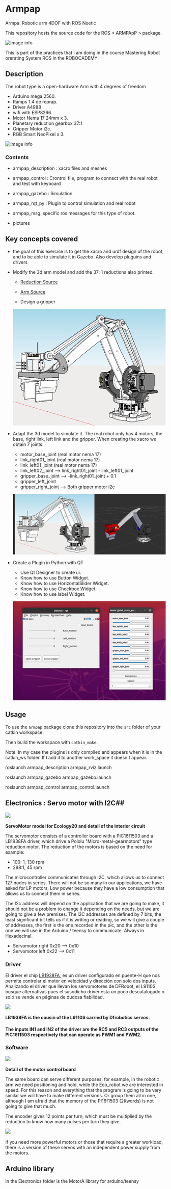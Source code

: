 # Armpap
Armpa: Robotic arm 4DOF with ROS Noetic

This repository hosts the source code for the ROS < ARMPApP > package.

 ![image info]()

This is part of the practices that I am doing in the course Mastering Robot orerating System ROS in the ROBOCADEMY

## Description ##

The robot type is a open-hardware Arm with 4 degrees of freedom

- Arduino mega 2560.
- Ramps 1.4 de reprap.
- Driver A4988
- wifi with ESP8266.
- Motor Nema 17 24mm x 3.
- Planetary reduction gearbox 37:1
- Gripper Motor i2c.
- RGB Smart NeoPixel x 3.


![image info](./pictures/roseco2.jpg)


### Contents ###

  - armpap_description : xacro files and meshes
  
  - armpap_control : Crontrol file, program to connect with the real robot and test with keyboard
  
  - armpap_gazebo : Simulation 
  
  - armpap_rqt_py : Plugin to control simulation and real robot
  
  - armpap_msg: specific ros messages for this type of robot.
  
  - pictures



## Key concepts covered ##
- the goal of this exercise is to get the xacro and urdf design of the robot, and to be able to simulate it in Gazebo. Also develop pluguins and drivers

- Modify the 3d arm model and add the 37: 1 reductions also printed.

  - [Reduction Source](https://www.thingiverse.com/thing:2071318)
  - [Arm Source](https://www.thingiverse.com/thing:480446)
    
  - Design a gripper
  
  ![image info](./pictures/armpap.png)


- Adapt the 3d model to simulate it. The real robot only has 4 motors, the base, right link, left link and the gripper. When creating the xacro we obtain 7 joints.
  
  - motor_base_joint (real motor nema 17)
  - link_right01_joint (real motor nema 17)
  - link_left01_joint (real motor nema 17)
  - link_left02_joint --> link_right01_joint - link_left01_joint
  - gripper_base_joint --> -link_right01_joint + 0.1
  - gripper_left_joint
  - gripper_right_joint --> Both gripper motor i2c
  
  
  ![image info](./pictures/armpapvsxacro.png)

  

- Create a Plugin in Python with QT
  
  - Use  Qt Designer to create ui.
  - Know how to use Button Widget.
  - Know how to use HorizontalSlider Widget.
  - Know how to use Checkbox Widget.
  - Know how to use label Widget.
  
  

   ![image info](./pictures/plugins.png)




## Usage ## 


To use the `armpap` package clone this repository into the `src` folder of your catkin workspace.

Then build the workspace with `catkin_make`.

Note: In my case the plugins is only compiled and appears when it is in the catkin_ws folder. If I add it to another work_space it doesn't appear.




   roslaunch armpap_description armpap_rviz.launch 

   roslaunch armpap_gazebo armpap_gazebo.launch   

   roslaunch armpap_control armpap_control.launch 


 
## Electronics : Servo motor with I2C## 

 ![](./Electronics/pictures/detail_servo_00.png)
 
 **ServoMotor model for Ecology20 and detail of the interior circuit** 
 
The servomotor consists of a controller board with a PIC16f1503 and a LB1938FA driver, which drive a Pololu &quot;Micro-metal-gearmotors&quot; type reduction motor. The reduction of the motors is based on the need for example:

- 100: 1, 130 rpm
- 298:1, 45 rpm

The microcontroller communicates through I2C, which allows us to connect 127 nodes in series. There will not be so many in our applications, we have asked for LP motors, Low power because they have a low consumption that allows us to connect them in series.

The I2c address will depend on the application that we are going to make, it should not be a problem to change it depending on the needs, but we are going to give a few premises. The I2C addresses are defined by 7 bits, the least significant bit tells us if it is writing or reading, so we will give a couple of addresses, the first is the one recorded in the pic, and the other is the one we will use in the Arduino / teensy to communicate. Always in Hexadecinal.

- Servomotor right 0x20 --> 0x10
- Servomotor left 0x22 --> 0x11

### Driver

El driver el chip [LB1938FA](https://www.dropbox.com/s/l5har1ai8nknbxs/LB1938FA.pdf?dl=0), es un driver configurado en puente-H que nos permite controlar el motor en velocidad y dirección con solo dos inputs. Analizando el driver que llevan los servomotores de DFRobot, el L9110S busque alternativas pues el susodicho driver esta un poco descatalogado o solo se vende en páginas de dudosa fiabilidad.

 ![](./Electronics/pictures/detail_driver_00.png)

 **LB1938FA is the cousin of the L9110S carried by Dfrobotics servos.** 

#### The inputs IN1 and IN2 of the driver are the RC5 and RC3 outputs of the PIC16f1503 respectively that can operate as PWM1 and PWM2.

####

### Software

 ![](./Electronics/pictures/detail_servo_01.png)
 
 **Detail of the motor control board** 

The same board can serve different purposes, for example, in the robotic arm we need positioning and hold, while the Eco\_robot we are interested in speed. For this reason and everything that the program is going to be very similar we will have to make different versions. Or group them all in one, although I am afraid that the memory of the PI16f1503 (2Kwords) is not going to give that much.

The encoder gives 12 points per turn, which must be multiplied by the reduction to know how many pulses per turn they give.

![](./Electronics/pictures/boards.jpg)

If you need more powerful motors or those that require a greater workload, there is a version of these servos with an independent power supply from the motors.

## Arduino library ##

In the Electronics folder is the MotorA library for arduino/teensy
